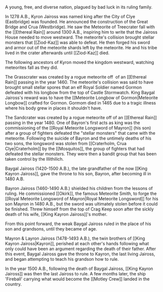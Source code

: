 A young, free, and diverse nation, plagued by bad luck in its ruling family.

In 1278 A.B., Kyron Jaiross was named king after the City of Clye (Eastbridge) was founded. He announced the construction of the Great Bridge and Crua (Westbridge). He saw the Meteorite of Treecrater fall with the [[Ethereal Rain]] around 1300 A.B., inspiring him to write that the Jaiross House needed to move westward. The meteorite's collision brought stellar monsters that [[Ziod-Kaz]] was able to defeat. He then forged his sword and armor out of the meteorite shards left by the meteorite. He and his tribe lived in the crater afterwards until [[Ziod-Kaz]] died.

The following ancestors of Kyron moved the kingdom westward, watching meteorites fall as they did. 

The Grasscrater was created by a rogue meteorite off  of an [[Ethereal Rain]] passing in the year 1460. The meteorite's collision was said to have brought small stellar spores that an elf Royal Soldier named Gormon defeated with his longbow from the top of Castle Stormwatch. King Baygal Jaiross's reward was to have the [[Meteorite Longbow of Gormon|Meteorite Longbow]] crafted for Gormon. Gormom died in 1465 due to a tragic illness where his body grew in places it shouldn't have.

The Sandcrater was created by a rogue meteorite off of an [[Ethereal Rain]] passing in the year 1480. One of Bayron's first acts as king was the commissioning of the [[Royal Meteorite Longsword of Mayron]] (his son) after a group of fighters defeated the "stellar monsters" that came with the meteorite. Following the suicide of Bayron and the untimely deaths of his two sons, the longsword was stolen from [[Craterholm, Crua Clye|Craterholm]] by the [[Mosquitos]], the group of fighters that had defeated the stellar monsters. They were then a bandit group that has been taken control by the Illithilich.

Baygal Jaiross (1420-1500 A.B.), the late grandfather of the now [[King Kayron Jaiross]], gave the throne to his son, Bayron, after becoming ill in 1480 A.B.

Bayron Jaiross (1460-1490 A.B.) shielded his children from the lessons of ruling. He commissioned [[Okirk]], the famous Meteorite Smith, to forge the [[Royal Meteorite Longsword of Mayron|Royal Meteorite Longsword]] for his son Mayron in 1480 A.B., but the sword was ultimately stolen before it could be finished. Threw himself from the top of Crag Keep soon after the sickly death of his wife, [[King Kayron Jaiross]]'s mother.

From this point forward, the weak Baygal Jaiross ruled in the place of his son and grandsons, until they became of age.

Mayron & Layron Jaiross (1478-1493 A.B.), the twin brothers of [[King Kayron Jaiross|Kayron]], perished at each other's hands following what only could have been an argument regarding the death of their father. After this event, Baygal Jaiross gave the throne to Kayron, the last living Jaiross, and began attempting to teach his grandson how to rule.

In the year 1500 A.B., following the death of Baygal Jaiross, [[King Kayron Jaiross]] was then the last Jaiross to rule. A few months later, the ship 'Fireball' carrying what would become the [[Motley Crew]] landed in the country.